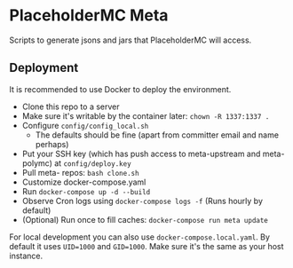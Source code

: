 # PlaceholderMC Meta
Scripts to generate jsons and jars that PlaceholderMC will access.

## Deployment
It is recommended to use Docker to deploy the environment.

- Clone this repo to a server
- Make sure it's writable by the container later: `chown -R 1337:1337 .`
- Configure `config/config_local.sh`
  - The defaults should be fine (apart from committer email and name perhaps)
- Put your SSH key (which has push access to meta-upstream and meta-polymc) at `config/deploy.key`
- Pull meta- repos: `bash clone.sh`
- Customize docker-compose.yaml
- Run `docker-compose up -d --build`
- Observe Cron logs using `docker-compose logs -f` (Runs hourly by default)
- (Optional) Run once to fill caches: `docker-compose run meta update`

For local development you can also use `docker-compose.local.yaml`. By default it uses `UID=1000` and `GID=1000`.
Make sure it's the same as your host instance.
